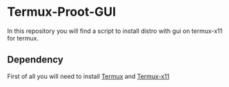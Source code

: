 # Termux-Proot-GUI
In this repository you will find a script to install distro with gui on termux-x11 for termux.

## Dependency
First of all you will need to install [Termux](https://github.com/termux/termux-app) and [Termux-x11](https://github.com/termux/termux-x11)